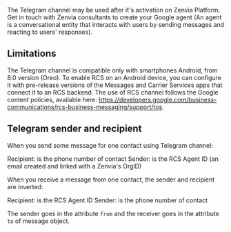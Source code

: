 The Telegram channel may be used after it's activation on Zenvia Platform.
Get in touch with Zenvia consultants to create your Google agent (An agent is a conversational entity that interacts with users by sending messages and reacting to users' responses).

## Limitations

The Telegram channel is compatible only with smartphones Android, from 8.0 version (Oreo). 
To enable RCS on an Android device, you can configure it with pre-release versions of the Messages and Carrier Services apps that connect it to an RCS backend.
The use of RCS channel follows the Google content policies, available here: https://developers.google.com/business-communications/rcs-business-messaging/support/tos.

## Telegram sender and recipient

When you send some message for one contact using Telegram channel:

Recipient: is the phone number of contact
Sender: is the RCS Agent ID (an email created and linked with a Zenvia's OrgID)

When you receive a message from one contact, the sender and recipient are inverted:

Recipient: is the RCS Agent ID
Sender: is the phone number of contact

The sender goes in the attribute `from` and the receiver goes in the attribute `to` of message object.